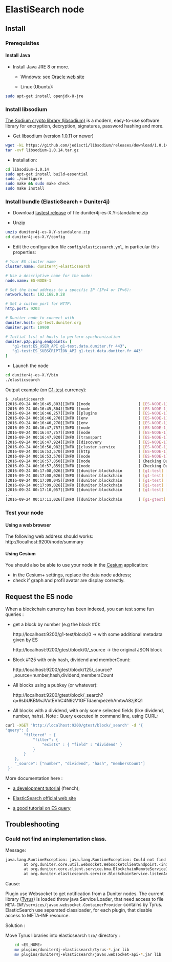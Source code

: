# ElastiSearch node

## Install

### Prerequisites

#### Install Java 

 - Install Java JRE 8 or more.
 
    - Windows: see [Oracle web site](http://oracle.com/java/index.html)
    
    - Linux (Ubuntu):
 
```bash
sudo apt-get install openjdk-8-jre 
```

### Install libsodium 

[The Sodium crypto library (libsodium)](https://download.libsodium.org/doc/installation/) is a modern, easy-to-use software library for encryption, decryption, signatures, password hashing and more. 

- Get libsodium (version 1.0.11 or newer)

```bash
wget -kL https://github.com/jedisct1/libsodium/releases/download/1.0.14/libsodium-1.0.14.tar.gz
tar -xvf libsodium-1.0.14.tar.gz
```

- Installation:

```bash
cd libsodium-1.0.14
sudo apt-get install build-essential
sudo ./configure
sudo make && sudo make check
sudo make install        
```

### Install bundle (ElasticSearch + Duniter4j)  

   - Download [lastest release](https://github.com/duniter/duniter4j/releases) of file duniter4j-es-X.Y-standalone.zip
 
 - Unzip
 
```bash
unzip duniter4j-es-X.Y-standalone.zip
cd duniter4j-es-X.Y/config
```

 - Edit the configuration file `config/elasticsearch.yml`, in particular this properties:

```yml
# Your ES cluster name
cluster.name: duniter4j-elasticsearch

# Use a descriptive name for the node:
node.name: ES-NODE-1

# Set the bind address to a specific IP (IPv4 or IPv6):
network.host: 192.168.0.28

# Set a custom port for HTTP:
http.port: 9203

# Duniter node to connect with
duniter.host: g1-test.duniter.org
duniter.port: 10900

# Initial list of hosts to perform synchronization
duniter.p2p.ping.endpoints: [
   "g1-test:ES_USER_API g1-test.data.duniter.fr 443",
   "g1-test:ES_SUBSCRIPTION_API g1-test.data.duniter.fr 443"
]

```
 
 - Launch the node
 
```bash
cd duniter4j-es-X.Y/bin
./elasticsearch
```

Output example (on [G1-test](http://g1-test.duniter.fr) currency):

```bash
$ ./elasticsearch
[2016-09-24 00:16:45,803][INFO ][node                     ] [ES-NODE-1] version[2.3.3], pid[15365], build[218bdf1/2016-05-17T15:40:04Z]
[2016-09-24 00:16:45,804][INFO ][node                     ] [ES-NODE-1] initializing ...
[2016-09-24 00:16:46,257][INFO ][plugins                  ] [ES-NODE-1] modules [reindex, lang-expression, lang-groovy], plugins [mapper-attachments, duniter4j-elasticsearch], sites [duniter4j-elasticsearch]
[2016-09-24 00:16:46,270][INFO ][env                      ] [ES-NODE-1] using [1] data paths, mounts [[/home (/dev/mapper/isw_defjaaicfj_Volume1p1)]], net usable_space [1tb], net total_space [1.7tb], spins? [possibly], types [ext4]
[2016-09-24 00:16:46,270][INFO ][env                      ] [ES-NODE-1] heap size [989.8mb], compressed ordinary object pointers [true]
[2016-09-24 00:16:47,757][INFO ][node                     ] [ES-NODE-1] initialized
[2016-09-24 00:16:47,757][INFO ][node                     ] [ES-NODE-1] starting ...
[2016-09-24 00:16:47,920][INFO ][transport                ] [ES-NODE-1] publish_address {192.168.0.5:9300}, bound_addresses {192.168.0.5:9300}
[2016-09-24 00:16:47,924][INFO ][discovery                ] [ES-NODE-1] duniter4j-elasticsearch/jdzzh_jUTbuN26Enl-9whQ
[2016-09-24 00:16:50,982][INFO ][cluster.service          ] [ES-NODE-1] detected_master {EIS-DEV}{FD0IzkxETM6tyOqzrKuVYw}{192.168.0.28}{192.168.0.28:9300}, added {{EIS-DEV}{FD0IzkxETM6tyOqzrKuVYw}{192.168.0.28}{192.168.0.28:9300},}, reason: zen-disco-receive(from master [{EIS-DEV}{FD0IzkxETM6tyOqzrKuVYw}{192.168.0.28}{192.168.0.28:9300}])
[2016-09-24 00:16:53,570][INFO ][http                     ] [ES-NODE-1] publish_address {192.168.0.5:9203}, bound_addresses {192.168.0.5:9203}
[2016-09-24 00:16:53,570][INFO ][node                     ] [ES-NODE-1] started
[2016-09-24 00:16:57,850][INFO ][node                     ] Checking Duniter indices...
[2016-09-24 00:16:57,859][INFO ][node                     ] Checking Duniter indices... [OK]
[2016-09-24 00:17:08,026][INFO ][duniter.blockchain       ] [g1-test] [g1-test.duniter.org:10900] Indexing last blocks...
[2016-09-24 00:17:08,026][INFO ][duniter.blockchain       ] [g1-test] [g1-test.duniter.org:10900] Indexing block #999 / 41282 (2%)...
[2016-09-24 00:17:08,045][INFO ][duniter.blockchain       ] [g1-test] [g1-test.duniter.org:10900] Indexing block #1998 / 41282 (4%)...
[2016-09-24 00:17:09,026][INFO ][duniter.blockchain       ] [g1-test] [g1-test.duniter.org:10900] Indexing block #2997 / 41282 (6%)...
[2016-09-24 00:17:10,057][INFO ][duniter.blockchain       ] [g1-test] [g1-test.duniter.org:10900] Indexing block #3996 / 41282 (8%)...
...
[2016-09-24 00:17:11,026][INFO ][duniter.blockchain       ] [g1-gtest] [g1-test.duniter.org:10900] Indexing block #41282 - hash [00000AAD73B0E76B870E6779CD7ACCCE175802D7867C13B5C8ED077F380548C5]
```

### Test your node

#### Using a web browser 

The following web address should works: http://localhost:9200/node/summary

#### Using Cesium

You should also be able to use your node in the [Cesium](https://github.com/duniter/cesium) application:
 
 - in the Cesium+ settings, replace the data node address;
 - check if graph and profil avatar are display correctly.  


## Request the ES node

When a blockchain currency has been indexed, you can test some fun queries :

 - get a block by number (e.g the block #0):
    
    http://localhost:9200/g1-test/block/0 -> with some additional metadata given by ES
    
    http://localhost:9200/gtest/block/0/_source -> the original JSON block
        
 - Block #125 with only hash, dividend and memberCount:
 
    http://localhost:9200/gtest/block/125/_source?_source=number,hash,dividend,membersCount
      
 - All blocks using a pubkey (or whatever):
 
    http://localhost:9200/gtest/block/_search?q=9sbUKBMvJVxtEVhC4N9zV1GFTdaempezehAmtwA8zjKQ1
       
 - All blocks with a dividend, with only some selected fields (like dividend, number, hahs).
   Note : Query executed in command line, using CURL:

```bash
curl -XGET 'http://localhost:9200/gtest/block/_search' -d '{
"query": {
        "filtered" : {
            "filter": {
                "exists" : { "field" : "dividend" }
            }
        }
    },
    "_source": ["number", "dividend", "hash", "membersCount"]
 }'
```


More documentation here :

- [a development tutorial](./development_tutorial.html) (french);
  
- [ElasticSearch official web site](http://www.elastic.co/guide/en/elasticsearch/reference/1.3/docs-get.html#get-source-filtering)
  
- [a good tutorial on ES query](http://okfnlabs.org/blog/2013/07/01/elasticsearch-query-tutorial.html) 


## Troubleshooting

### Could not find an implementation class.

Message:

```bash
java.lang.RuntimeException: java.lang.RuntimeException: Could not find an implementation class.
        at org.duniter.core.util.websocket.WebsocketClientEndpoint.<init>(WebsocketClientEndpoint.java:56)
        at org.duniter.core.client.service.bma.BlockchainRemoteServiceImpl.addNewBlockListener(BlockchainRemoteServiceImpl.java:545)
        at org.duniter.elasticsearch.service.BlockchainService.listenAndIndexNewBlock(BlockchainService.java:106)
```

Cause:

Plugin use Websocket to get notification from a Duniter nodes. The current library ([Tyrus](https://tyrus.java.net/)) is loaded throw java Service Loader, that need access to file `META-INF/services/javax.websocket.ContainerProvider` contains by Tyrus.
ElasticSearch use separated classloader, for each plugin, that disable access to META-INF resource.

Solution :

Move Tyrus libraries into elasticsearch `lib/` directory :

```bash
    cd <ES_HOME>
    mv plugins/duniter4j-elasticsearch/tyrus-*.jar lib
    mv plugins/duniter4j-elasticsearch/javax.websocket-api-*.jar lib
```